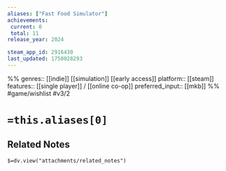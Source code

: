 ```yaml
---
aliases: ["Fast Food Simulator"]
achievements:
 current: 0
 total: 11
release_year: 2024

steam_app_id: 2916430
last_updated: 1750028293
---
```

%%
genres:: [[indie]] [[simulation]] [[early access]]
platform:: [[steam]]
features:: [[single player]] / [[online co-op]]
preferred_input:: [[mkb]]
%%
#game/wishlist
#v3/2

# `=this.aliases[0]`
## Related Notes
`$=dv.view("attachments/related_notes")`